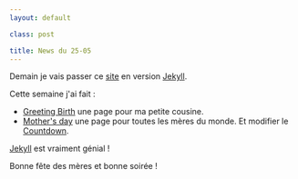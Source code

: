 ```yaml
---
layout: default

class: post

title: News du 25-05
---
```


Demain je vais passer ce [site](//tmcharly.github.io) en version [Jekyll](//jekyllrb.com/).

Cette semaine j'ai fait :
* [Greeting Birth](//cedced19.github.io/demo/greeting-birth/) une page pour ma petite cousine.
* [Mother's day](//cedced19.github.io/demo/mothers-day/) une page pour toutes les mères du monde.
Et modifier le [Countdown](//cedced19.github.io/demo/countdown-page/).

[Jekyll](//jekyllrb.com/) est vraiment génial !

Bonne fête des mères et bonne soirée !

